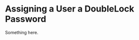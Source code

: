 [title]: # (Assigning a User a DoubleLock Password)
[tags]: # (XXX)
[priority]: # (4011)
# Assigning a User a DoubleLock Password
Something here.
